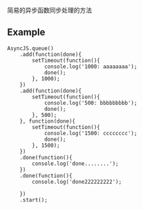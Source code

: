 简易的异步函数同步处理的方法


## Example

    AsyncJS.queue()
        .add(function(done){
            setTimeout(function(){
                console.log('1000: aaaaaaaa');
                done();
            }, 1000);
        })
        .add(function(done){
            setTimeout(function(){
                console.log('500: bbbbbbbbb');
                done();
            }, 500);
        }, function(done){
            setTimeout(function(){
                console.log('1500: cccccccc');
                done();
            }, 1500);
        })
        .done(function(){
            console.log('done........');
        })
        .done(function(){
            console.log('done222222222');

        })
        .start();


